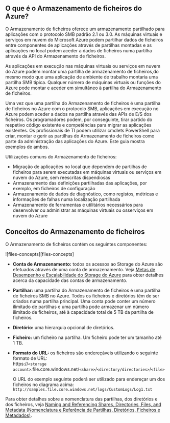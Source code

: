 ## <a name="what-is-azure-file-storage"></a>O que é o Armazenamento de ficheiros do Azure?
O Armazenamento de ficheiros oferece um armazenamento partilhado para aplicações com o protocolo SMB padrão 2.1 ou 3.0. As máquinas virtuais e serviços em nuvem do Microsoft Azure podem partilhar dados de ficheiros entre componentes de aplicações através de partilhas montadas e as aplicações no local podem aceder a dados de ficheiros numa partilha através da API do Armazenamento de ficheiros.

As aplicações em execução nas máquinas virtuais ou serviços em nuvem do Azure podem montar uma partilha de armazenamento de ficheiros,do mesmo modo que uma aplicação de ambiente de trabalho montaria uma partilha SMB típica. Qualquer número de máquinas virtuais ou funções do Azure pode montar e aceder em simultâneo à partilha do Armazenamento de ficheiros.

Uma vez que uma partilha do Armazenamento de ficheiros é uma partilha de ficheiros no Azure com o protocolo SMB, aplicações em execução no Azure podem aceder a dados na partilha através das APIs de E/S dos ficheiros. Os programadores podem, por conseguinte, tirar partido do respetivo código existente e competências para migrar as aplicações existentes. Os profissionais de TI podem utilizar cmdlets PowerShell para criar, montar e gerir as partilhas do Armazenamento de ficheiros como parte da administração das aplicações do Azure. Este guia mostra exemplos de ambos.

Utilizações comuns do Armazenamento de ficheiros:

* Migração de aplicações no local que dependem de partilhas de ficheiros para serem executadas em máquinas virtuais ou serviços em nuvem do Azure, sem reescritas dispendiosas
* Armazenamento das definições partilhadas das aplicações, por exemplo, em ficheiros de configuração
* Armazenamento de dados de diagnóstico, como registos, métricas e informações de falhas numa localização partilhada 
* Armazenamento de ferramentas e utilitários necessários para desenvolver ou administrar as máquinas virtuais ou osserviços em nuvem do Azure

## <a name="file-storage-concepts"></a>Conceitos do Armazenamento de ficheiros
O Armazenamento de ficheiros contém os seguintes componentes:

![files-concepts][files-concepts]

* **Conta de Armazenamento:** todos os acessos ao Storage do Azure são efetuados através de uma conta de armazenamento. Veja [Metas de Desempenho e Escalabilidade do Storage do Azure](../articles/storage/storage-scalability-targets.md) para obter detalhes acerca da capacidade das contas de armazenamento.
* **Partilhar:** uma partilha do Armazenamento de ficheiros é uma partilha de ficheiros SMB no Azure. 
  Todos os ficheiros e diretórios têm de ser criados numa partilha principal. Uma conta pode conter um número ilimitado de partilhas e uma partilha pode armazenar um número ilimitado de ficheiros, até à capacidade total de 5 TB da partilha de ficheiros.
* **Diretório:** uma hierarquia opcional de diretórios. 
* **Ficheiro:** um ficheiro na partilha. Um ficheiro pode ter um tamanho até 1 TB.
* **Formato do URL:** os ficheiros são endereçáveis utilizando o seguinte formato de URL:   
  https://`<storage
  account>`.file.core.windows.net/`<share>`/`<directory/directories>`/`<file>`  
  
  O URL do exemplo seguinte poderá ser utilizado para endereçar um dos ficheiros no diagrama acima:  
  `http://samples.file.core.windows.net/logs/CustomLogs/Log1.txt`

Para obter detalhes sobre a nomenclatura das partilhas, dos diretórios e dos ficheiros, veja [Naming and Referencing Shares, Directories, Files, and Metadata (Nomenclatura e Referência de Partilhas, Diretórios, Ficheiros e Metadados)](http://msdn.microsoft.com/library/azure/dn167011.aspx).

[ficheiros-conceitos]: ./media/storage-file-concepts-include/files-concepts.png

<!--HONumber=Nov16_HO2-->


